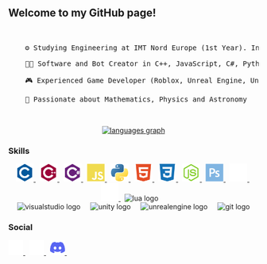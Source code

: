 <h2 align="left">
 Welcome to my GitHub page!
</h2>

<pre>
  <div align="left">
    ⚙️ Studying Engineering at IMT Nord Europe (1st Year). Interested in Software Engineering and Artificial Intelligence

    👨‍💻 Software and Bot Creator in C++, JavaScript, C#, Python and Lua(U)

    🎮 Experienced Game Developer (Roblox, Unreal Engine, Unity) with multiple Game Studios (Iconic Gaming, Octa Studios, Helloburp Games)

    🌌 Passionate about Mathematics, Physics and Astronomy
  </div>  
</pre>

<div align="center">
 <a href="https://github.com/MistiikDev" align="left"><img src="https://github-readme-stats.vercel.app/api/top-langs?username=MistiikDev&hide=cmake,shell&locale=en&hide_title=false&layout=compact&card_width=320&langs_count=5&theme=dracula&hide_border=false" height="150" alt="languages graph"  /></a>
</div>

### Skills
<div align="center">
   <a href="https://docs.microsoft.com/en-us/cpp/?view=msvc-170" target="_blank" rel="noreferrer"><picture>
   <img height="36" width="36" src="https://raw.githubusercontent.com/ShahVandit8/profile-x/refs/heads/main/public/icons/skills/c-colored.svg" alt="C" />
   </picture></a> &nbsp;
   <a href="https://docs.microsoft.com/en-us/cpp/?view=msvc-170" target="_blank" rel="noreferrer"><picture>
   <img height="36" width="36" src="https://raw.githubusercontent.com/ShahVandit8/profile-x/refs/heads/main/public/icons/skills/cplusplus-colored.svg" alt="C++" />
   </picture></a> &nbsp;
   <a href="https://docs.microsoft.com/en-us/dotnet/csharp/" target="_blank" rel="noreferrer"><picture>
   <img height="36" width="36" src="https://raw.githubusercontent.com/ShahVandit8/profile-x/refs/heads/main/public/icons/skills/csharp-colored.svg" alt="C#" />
   </picture></a> &nbsp;
   <a href="https://developer.mozilla.org/en-US/docs/Web/JavaScript" target="_blank" rel="noreferrer"><picture>
   <img height="36" width="36" src="https://raw.githubusercontent.com/ShahVandit8/profile-x/refs/heads/main/public/icons/skills/javascript-colored.svg" alt="JavaScript" />
   </picture></a> &nbsp;
   <a href="https://www.python.org/" target="_blank" rel="noreferrer"><picture>
   <img height="36" width="36" src="https://raw.githubusercontent.com/ShahVandit8/profile-x/refs/heads/main/public/icons/skills/python-colored.svg" alt="Python" />
   </picture></a> &nbsp;
   <a href="https://developer.mozilla.org/en-US/docs/Glossary/HTML5" target="_blank" rel="noreferrer"><picture>
   <img height="36" width="36" src="https://raw.githubusercontent.com/ShahVandit8/profile-x/refs/heads/main/public/icons/skills/html5-colored.svg" alt="HTML5" />
   </picture></a> &nbsp;
   <a href="https://www.w3.org/TR/CSS/#css" target="_blank" rel="noreferrer"><picture>
   <img height="36" width="36" src="https://raw.githubusercontent.com/ShahVandit8/profile-x/refs/heads/main/public/icons/skills/css3-colored.svg" alt="CSS3" />
   </picture></a> &nbsp;
   <a href="https://nodejs.org/en/" target="_blank" rel="noreferrer"><picture>
   <img height="36" width="36" src="https://raw.githubusercontent.com/ShahVandit8/profile-x/refs/heads/main/public/icons/skills/nodejs-colored.svg" alt="NodeJS" />
   </picture></a> &nbsp;
   <a href="https://www.adobe.com/uk/products/photoshop.html" target="_blank" rel="noreferrer"><picture>
   <img height="36" width="36" src="https://raw.githubusercontent.com/ShahVandit8/profile-x/refs/heads/main/public/icons/skills/photoshop-colored.svg" alt="Photoshop" />
   </picture></a> &nbsp;
   <a href="https://www.adobe.com/uk/products/premiere.html" target="_blank" rel="noreferrer"><picture>
   <img height="36" width="36" src="https://raw.githubusercontent.com/ShahVandit8/profile-x/refs/heads/main/public/icons/skills/premierepro-colored-dark.svg" alt="Premiere Pro" />
   </picture></a> &nbsp;
   <a href="https://www.adobe.com/uk/products/aftereffects.html" target="_blank" rel="noreferrer"><picture>
    <img height="36" width="36" src="https://raw.githubusercontent.com/ShahVandit8/profile-x/refs/heads/main/public/icons/skills/aftereffects-colored-dark.svg" alt="After Effects" />
   </picture></a> &nbsp;
 
   <img src="https://cdn.jsdelivr.net/gh/devicons/devicon/icons/lua/lua-original.svg" height="30" alt="lua logo"  />
   <img width="12" />
</div>

<div align="center">
  <img src="https://cdn.jsdelivr.net/gh/devicons/devicon/icons/visualstudio/visualstudio-plain.svg" height="30" alt="visualstudio logo"  />
  <img width="12" />
  <img src="https://cdn.jsdelivr.net/gh/devicons/devicon/icons/unity/unity-original.svg" height="30" alt="unity logo"  />
  <img width="12" />
  <img src="https://cdn.jsdelivr.net/gh/devicons/devicon/icons/unrealengine/unrealengine-original.svg" height="30" alt="unrealengine logo"  />
  <img width="12" />
  <img src="https://cdn.jsdelivr.net/gh/devicons/devicon/icons/git/git-original.svg" height="30" alt="git logo"  />          
</div>

### Social

   <a href="https://www.github.com/MistiikDev" target="_blank" rel="noreferrer">
   <picture>
   <img height="30" width="30" src="https://raw.githubusercontent.com/ShahVandit8/profile-x/refs/heads/main/public/icons/socials/github-dark.svg" alt="github" />
   </picture>
   </a> &nbsp;
   <a href="https://www.x.com/MistiikDev" target="_blank" rel="noreferrer">
   <picture>
   <img height="30" width="30" src="https://raw.githubusercontent.com/ShahVandit8/profile-x/refs/heads/main/public/icons/socials/twitter-dark.svg" alt="Twitter" />
   </picture>
   </a> &nbsp;
   <a href="https://www.discord.com/users/daf_d" target="_blank" rel="noreferrer">
   <picture>
   <img height="30" width="30" src="https://raw.githubusercontent.com/ShahVandit8/profile-x/refs/heads/main/public/icons/socials/discord.svg" alt="discord" />
   </picture>
   </a> &nbsp;
